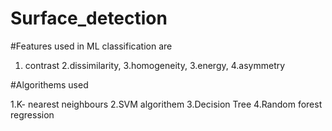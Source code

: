 # Surface_detection
#Features used in ML classification are

1. contrast
2.dissimilarity, 
3.homogeneity,
3.energy, 
4.asymmetry


#Algorithems used


 1.K- nearest neighbours
2.SVM algorithem
3.Decision Tree
4.Random forest regression
